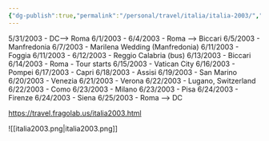 ```yaml
---
{"dg-publish":true,"permalink":"/personal/travel/italia/italia-2003/","tags":["Paula","JOURNEY","Trips"],"noteIcon":"","created":"2024-08-04 12:51:00 pm","updated":"2024-08-04 12:51:29 pm"}
---
```


5/31/2003 - DC--> Roma
6/1/2003 - 6/4/2003 - Roma --> Biccari
6/5/2003 - Manfredonia
6/7/2003 - Marilena Wedding (Manfredonia)
6/11/2003 - Foggia
6/11/2003 - 6/12/2003 - Reggio Calabria (bus)
6/13/2003 - Biccari
6/14/2003 - Roma - Tour starts
6/15/2003 - Vatican City
6/16/2003 - Pompei
6/17/2003 - Capri
6/18/2003 - Assisi
6/19/2003 - San Marino
6/20/2003 - Venezia
6/21/2003 - Verona
6/22/2003 - Lugano, Switzerland
6/22/2003 - Como
6/23/2003 - Milano
6/23/2003 - Pisa
6/24/2003 - Firenze
6/24/2003 - Siena
6/25/2003 - Roma --> DC

https://travel.fragolab.us/italia2003.html

![[italia2003.png\|italia2003.png]]